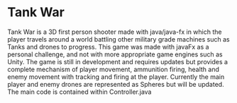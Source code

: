 # Tank War
Tank War is a 3D first person shooter made with java/java-fx in which the player travels around a world battling other military grade machines such as Tanks and drones to progress. This game was made with javaFx as a personal challenge, and not with more appropriate game engines such as Unity. The game is still in development and requires updates but provides a complete mechanism of player movement, ammunition firing, health and enemy movement with tracking and firing at the player. Currently the main player and enemy drones are represented as Spheres but will be updated. The main code is contained within Controller.java
